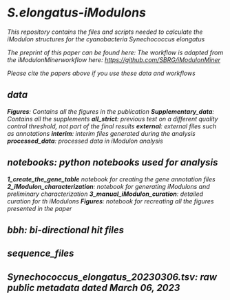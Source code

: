 # <i>S.elongatus<i>-iModulons
This repository contains the files and scripts needed to calculate the iModulon structures for the cyanobacteria <i>Synechococcus elongatus<i>

The preprint of this paper can be found here:
The workflow is adapted from the iModulonMinerworkflow here: https://github.com/SBRG/iModulonMiner 

Please cite the papers above if you use these data and workflows

## **data**
**Figures**: Contains all the figures in the publication
**Supplementary_data**: Contains all the supplements
**all_strict**: previous test on a different quality control threshold, not part of the final results
**external**: external files such as annotations
**interim**: interim files generated during the analysis
**processed_data**: processed data in iModulon analysis
## **notebooks**: python notebooks used for analysis
**1_create_the_gene_table** notebook for creating the gene annotation files
**2_iModulon_characterization**: notebook for generating iModulons and preliminary characterization
**3_manual_iModulon_curation**: detailed curation for th iModulons
**Figures**: notebook for recreating all the figures presented in the paper
## **bbh**: bi-directional hit files
## **sequence_files**
## **Synechococcus_elongatus_20230306.tsv**: raw public metadata dated March 06, 2023
